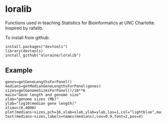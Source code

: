 # loralib

Functions used in teaching Statistics for Bioinformatics at UNC Charlotte.
Inspired by rafalib.

To install from github:

```
install.packages("devtools")
library(devtools)
install_github("aloraine/loralib")
```

## Example

```
genes=getGeneLengthsForPanel()
medians=getMedianGeneLengthsForPanel(genes)
sizes=getGenomeSizesForPanel()/10**6
main="Gene length and genome size"
xlab="genome sizes (Mb)"
ylab="log10(median gene length)"
xlim=c(0,4000)
plot(medians~sizes,pch=16,xlab=xlab,ylab=ylab,las=1,col="lightblue",main=main,xlim=xlim)
text(medians~sizes,labels=names(medians),cex=0.9,font=2,pos=4)
```
